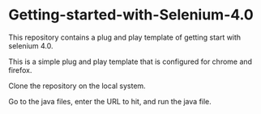 # Getting-started-with-Selenium-4.0
This repository contains a plug and play template of getting start with selenium 4.0.

This is a simple plug and play template that is configured for chrome and firefox.

Clone the repository on the local system.

Go to the java files, enter the URL to hit, and run the java file.